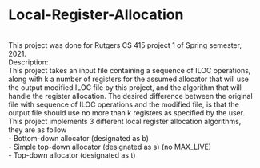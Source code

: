 # Local-Register-Allocation
<br />
This project was done for Rutgers CS 415 project 1 of Spring semester, 2021.
<br />
Description:
<br />	This project takes an input file containing a sequence of ILOC operations,
<br />	along with k a number of registers for the assumed allocator that will use
<br />	the output modified ILOC file by this project, and the algorithm that will
<br />	handle the register allocation. The desired difference between the original
<br />	file with sequence of ILOC operations and the modified file, is that the
<br />	output file should use no more than k registers as specified by the user.
<br />	This project implements 3 different local register allocation algorithms,
<br />	they are as follow
		<br />- Bottom-down allocator (designated as b)
		<br />- Simple top-down allocator (designated as s) (no MAX_LIVE)
		<br />- Top-down allocator (designated as t)
	
	
